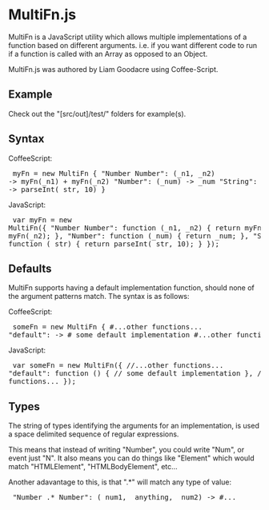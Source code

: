 # MultiFn.js
MultiFn is a JavaScript utility which allows multiple implementations of a function based on different arguments.  i.e. if you want different code to run if a function is called with an Array as opposed to an Object.

MultiFn.js was authored by Liam Goodacre using Coffee-Script.

## Example
Check out the "[src/out]/test/" folders for example(s).

## Syntax
CoffeeScript:<pre>
myFn = new MultiFn {
  "Number Number": (\_n1, \_n2) -> myFn(\_n1) + myFn(\_n2)
  "Number":  (\_num) -> \_num
  "String": (\_str) -> parseInt(\_str, 10)
}
</pre>
JavaScript:<pre>
var myFn = new MultiFn({
  "Number Number": function (\_n1, \_n2) { return myFn(\_n1) + myFn(\_n2); },
  "Number": function (\_num) { return \_num; },
  "String": function (\_str) { return parseInt(\_str, 10); }
});
</pre>

## Defaults
MultiFn supports having a default implementation function, should none of the argument patterns match.  The syntax is as follows:

CoffeeScript:<pre>
someFn = new MultiFn {
  #...other functions...
  "default": ->
    # some default implementation
  #...other functions...
}
</pre>

JavaScript:<pre>
var someFn = new MultiFn({
  //...other functions...
  "default": function () {
    // some default implementation
  },
  //...other functions...
});
</pre>

## Types
The string of types identifying the arguments for an implementation, is used a space delimited sequence of regular expressions.

This means that instead of writing "Number", you could write "Num", or event just "N".  It also means you can do things like "Element" which would match "HTMLElement", "HTMLBodyElement", etc...

Another adavantage to this, is that ".\*" will match any type of value:<pre>
"Number .\* Number": (\_num1, \_anything, \_num2) -> #...
</pre>